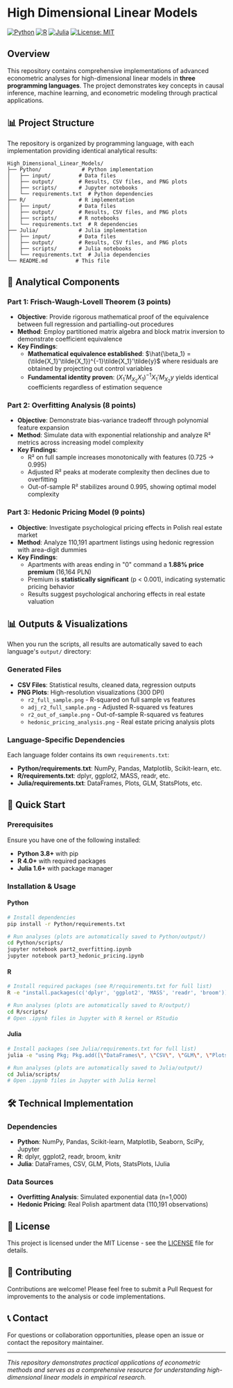 # High Dimensional Linear Models

[![Python](https://img.shields.io/badge/Python-3.8%2B-blue)](https://www.python.org/)
[![R](https://img.shields.io/badge/R-4.0%2B-blue)](https://www.r-project.org/)
[![Julia](https://img.shields.io/badge/Julia-1.6%2B-purple)](https://julialang.org/)
[![License: MIT](https://img.shields.io/badge/License-MIT-yellow.svg)](https://opensource.org/licenses/MIT)

## Overview

This repository contains comprehensive implementations of advanced econometric analyses for high-dimensional linear models in **three programming languages**. The project demonstrates key concepts in causal inference, machine learning, and econometric modeling through practical applications.

## 📊 Project Structure

The repository is organized by programming language, with each implementation providing identical analytical results:

```
High_Dimensional_Linear_Models/
├── Python/             # Python implementation
│   ├── input/         # Data files
│   ├── output/        # Results, CSV files, and PNG plots  
│   ├── scripts/       # Jupyter notebooks
│   └── requirements.txt  # Python dependencies
├── R/                 # R implementation
│   ├── input/         # Data files
│   ├── output/        # Results, CSV files, and PNG plots
│   ├── scripts/       # R notebooks
│   └── requirements.txt  # R dependencies
├── Julia/             # Julia implementation
│   ├── input/         # Data files
│   ├── output/        # Results, CSV files, and PNG plots
│   ├── scripts/       # Julia notebooks
│   └── requirements.txt  # Julia dependencies
└── README.md         # This file
```

## 🎯 Analytical Components

### Part 1: Frisch-Waugh-Lovell Theorem (3 points)
- **Objective**: Provide rigorous mathematical proof of the equivalence between full regression and partialling-out procedures
- **Method**: Employ partitioned matrix algebra and block matrix inversion to demonstrate coefficient equivalence
- **Key Findings**: 
  - **Mathematical equivalence established**: $\hat{\beta_1} = (\tilde{X_1}'\tilde{X_1})^{-1}\tilde{X_1}'\tilde{y}$ where residuals are obtained by projecting out control variables
  - **Fundamental identity proven**: $(X_1'M_{X_2}X_1)^{-1}X_1'M_{X_2}y$ yields identical coefficients regardless of estimation sequence
    
### Part 2: Overfitting Analysis (8 points)
- **Objective**: Demonstrate bias-variance tradeoff through polynomial feature expansion
- **Method**: Simulate data with exponential relationship and analyze R² metrics across increasing model complexity
- **Key Findings**: 
  - R² on full sample increases monotonically with features (0.725 → 0.995)
  - Adjusted R² peaks at moderate complexity then declines due to overfitting
  - Out-of-sample R² stabilizes around 0.995, showing optimal model complexity

### Part 3: Hedonic Pricing Model (9 points)  
- **Objective**: Investigate psychological pricing effects in Polish real estate market
- **Method**: Analyze 110,191 apartment listings using hedonic regression with area-digit dummies
- **Key Findings**:
  - Apartments with areas ending in "0" command a **1.88% price premium** (16,164 PLN)
  - Premium is **statistically significant** (p < 0.001), indicating systematic pricing behavior
  - Results suggest psychological anchoring effects in real estate valuation

## 📊 Outputs & Visualizations

When you run the scripts, all results are automatically saved to each language's `output/` directory:

### Generated Files
- **CSV Files**: Statistical results, cleaned data, regression outputs
- **PNG Plots**: High-resolution visualizations (300 DPI)
  - `r2_full_sample.png` - R-squared on full sample vs features
  - `adj_r2_full_sample.png` - Adjusted R-squared vs features  
  - `r2_out_of_sample.png` - Out-of-sample R-squared vs features
  - `hedonic_pricing_analysis.png` - Real estate pricing analysis plots

### Language-Specific Dependencies
Each language folder contains its own `requirements.txt`:
- **Python/requirements.txt**: NumPy, Pandas, Matplotlib, Scikit-learn, etc.
- **R/requirements.txt**: dplyr, ggplot2, MASS, readr, etc.
- **Julia/requirements.txt**: DataFrames, Plots, GLM, StatsPlots, etc.

## 🚀 Quick Start

### Prerequisites
Ensure you have one of the following installed:
- **Python 3.8+** with pip
- **R 4.0+** with required packages  
- **Julia 1.6+** with package manager

### Installation & Usage

#### Python
```bash
# Install dependencies
pip install -r Python/requirements.txt

# Run analyses (plots are automatically saved to Python/output/)
cd Python/scripts/
jupyter notebook part2_overfitting.ipynb
jupyter notebook part3_hedonic_pricing.ipynb
```

#### R
```bash
# Install required packages (see R/requirements.txt for full list)
R -e "install.packages(c('dplyr', 'ggplot2', 'MASS', 'readr', 'broom'))"

# Run analyses (plots are automatically saved to R/output/)
cd R/scripts/
# Open .ipynb files in Jupyter with R kernel or RStudio
```

#### Julia
```bash
# Install packages (see Julia/requirements.txt for full list)
julia -e "using Pkg; Pkg.add([\"DataFrames\", \"CSV\", \"GLM\", \"Plots\", \"StatsPlots\"])"

# Run analyses (plots are automatically saved to Julia/output/)
cd Julia/scripts/  
# Open .ipynb files in Jupyter with Julia kernel
```
## 🛠️ Technical Implementation

### Dependencies
- **Python**: NumPy, Pandas, Scikit-learn, Matplotlib, Seaborn, SciPy, Jupyter
- **R**: dplyr, ggplot2, readr, broom, knitr
- **Julia**: DataFrames, CSV, GLM, Plots, StatsPlots, IJulia

### Data Sources
- **Overfitting Analysis**: Simulated exponential data (n=1,000)
- **Hedonic Pricing**: Real Polish apartment data (110,191 observations)

## 📄 License

This project is licensed under the MIT License - see the [LICENSE](LICENSE) file for details.

## 🤝 Contributing

Contributions are welcome! Please feel free to submit a Pull Request for improvements to the analysis or code implementations.

## 📞 Contact

For questions or collaboration opportunities, please open an issue or contact the repository maintainer.

---

*This repository demonstrates practical applications of econometric methods and serves as a comprehensive resource for understanding high-dimensional linear models in empirical research.*
